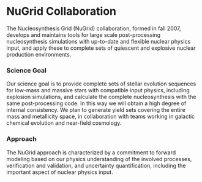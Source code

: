 # NuGrid Collaboration

The Nucleosynthesis Grid (NuGrid) collaboration, formed in fall 2007, develops
and maintains tools for large scale post-processing nucleosynthesis simulations
with up-to-date and flexible nuclear physics input, and apply these to complete
sets of quiescent and explosive nuclear production environments.

### Science Goal
Our science goal is to provide complete sets of stellar evolution sequences for
low-mass and massive stars with compatible input physics, including explosion
simulations, and calculate the complete nucleosynthesis with the same
post-processing code. In this way we will obtain a high degree of internal
consistency. We plan to generate yield sets covering the entire mass and
metallicity space, in collaboration with teams working in galactic chemical
evolution and near-field cosmology.

### Approach
The NuGrid approach is characterized by a commitment to forward modeling based
on our physics understanding of the involved processes, verification and
validation, and uncertainty quantification, including the important aspect of
nuclear physics input.

